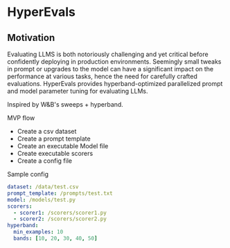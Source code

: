 # HyperEvals

## Motivation

Evaluating LLMS is both notoriously challenging and yet critical before confidently deploying in production environments. Seemingly small tweaks in prompt or upgrades to the model can have a significant impact on the performance at various tasks, hence the need for carefully crafted evaluations. HyperEvals provides hyperband-optimized parallelized prompt and model parameter tuning for evaluating LLMs.

Inspired by W&B's sweeps + hyperband. 

MVP flow
- Create a csv dataset
- Create a prompt template
- Create an executable Model file
- Create executable scorers 
- Create a config file


Sample config

```yaml
dataset: /data/test.csv
prompt_template: /prompts/test.txt
model: /models/test.py
scorers:
  - scorer1: /scorers/scorer1.py
  - scorer2: /scorers/scorer2.py
hyperband:
  min_examples: 10
  bands: [10, 20, 30, 40, 50]
```
